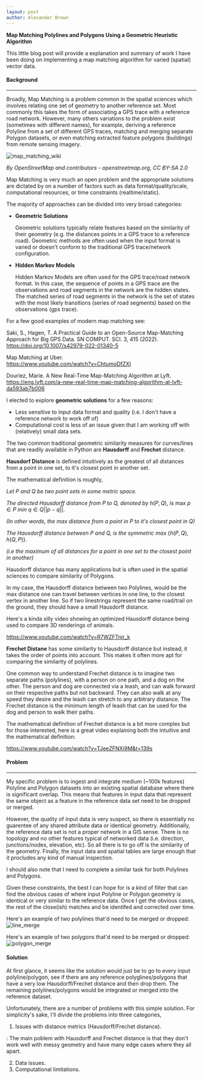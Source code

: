 ```yaml
---
layout: post
author: Alexander Brown
---
```


**Map Matching Polylines and Polygons Using a Geometric Heuristic Algorithm**

This little blog post will provide a explanation and summary of work I have been doing on implementing a map matching algorithm for varied (spatial) vector data. 

#### Background
___

Broadly, Map Matching is a problem common in the spatial sciences which involves relating one set of geometry to another reference set. Most commonly this takes the form of associating a GPS trace with a reference road network. However, many others variations to the problem exist (sometimes with different names), for example, deriving a reference Polyline from a set of different GPS traces, matching and merging separate Polygon datasets, or even matching extracted feature polygons (buildings) from remote sensing imagery. 

![map_matching_wiki](images/Map_Matching_Example_with_GraphHopper.png)

_By OpenStreetMap and contributors - openstreetmap.org, CC BY-SA 2.0_

Map Matching is very much an open problem and the appropriate solutions are dictated by on a number of factors such as data format/quality/scale, computational resources, or time constraints (realtime/static). 

The majority of approaches can be divided into very broad categories:

* **Geometric Solutions**

    Geometric solutions typically relate features based on the similarity of their geometry (e.g. the distances points in a GPS trace to a reference road). Geometric methods are often used when the input format is varied or doesn't conform to the traditional GPS trace/network configuration. 

* **Hidden Markov Models**

    Hidden Markov Models are often used for the GPS trace/road network format. In this case, the sequence of points in a GPS trace are the observations and road segments in the network are the hidden states. The matched series of road segments in the network is the set of states with the most likely transitions (series of road segments) based on the observations (gps trace).

For a few good examples of modern map matching see:

Saki, S., Hagen, T. A Practical Guide to an Open-Source Map-Matching Approach for Big GPS Data. SN COMPUT. SCI. 3, 415 (2022). https://doi.org/10.1007/s42979-022-01340-5

Map Matching at Uber.  
https://www.youtube.com/watch?v=ChtumoDfZXI

Douriez, Marie. A New Real-Time Map-Matching Algorithm at Lyft. https://eng.lyft.com/a-new-real-time-map-matching-algorithm-at-lyft-da593ab7b006

I elected to explore **geometric solutions** for a few reasons:
* Less sensitive to input data format and quality (i.e. I don't have a reference network to work off of)
* Computational cost is less of an issue given that I am working off with (relatively) small data sets. 

The two common traditional geometric similarity measures for curves/lines that are readily available in Python are **Hausdorff** and **Frechet** distance.

**Hausdorf Distance** is defined intuitively as the greatest of all distances from a point in one set, to it's closest point in another set.

The mathematical definition is roughly, 

_Let P and Q be two point sets in some metric space._

_The directed Hausdorff distance from P to Q, denoted by_ $h(P, Q)$, is max $p∈P$ _min_ $q∈Q ||p − q||$.

_(In other words, the max distance from a point in P to it's closest point in Q)_

_The Hausdorff distance between P and Q, is the symmetric max_ {$h(P, Q), h(Q, P)$}.

_(i.e the maximum of all distances for a point in one set to the closest point in another)_

Hausdorff distance has many applications but is often used in the spatial sciences to compare similarity of Polygons.

In my case, the Hausdorff distance between two Polylines, would be the max distance one can travel between vertices in one line, to the closest vertex in another line. So if two linestrings represent the same road/trail on the ground, they should have a small Hausdorff distance. 

Here's a kinda silly video showing an optimized Hausdorff distance being used to compare 3D renderings of animals. 

https://www.youtube.com/watch?v=R7WZFTnir_k

**Frechet Distane** has some similarity to Hausdorff distance but instead, it takes the order of points into account. This makes it often more apt for comparing the similarity of polylines.

One common way to understand Frechet distance is to imagine two separate paths (polylines), with a person on one path, and a dog on the other. The person and dog are connected via a leash, and can walk forward on their respective paths but not backward. They can also walk at any speed they desire and the leash can stretch to any arbitrary distance. The Frechet distance is the minimum length of leash that can be used for the dog and person to walk their paths.

The mathematical definition of Frechet distance is a bit more complex but for those interested, here is a great video explaining both the intuitive and the mathematical definition: 

https://www.youtube.com/watch?v=TJeeZFNXi9M&t=139s


#### Problem
___

My specific problem is to ingest and integrate medium (~100k features) Polyline and Polygon datasets into an existing spatial database where there is significant overlap. This means that features in input data that represent the same object as a feature in the reference data set need to be dropped or merged.

However, the quality of input data is very suspect, so there is essentially no guarentee of any shared attribute data or identical geometry. Additionally, the reference data set is not a proper network in a GIS sense. There is no topology and no other features typical of networked data (i.e. direction, junctions/nodes, elevation, etc). So all there is to go off is the similarity of the geometry. 
Finally, the input data and spatial tables are large enough that it procludes any kind of manual inspection.

I should also note that I need to complete a similar task for both Polylines and Polygons.

Given these constraints, the best I can hope for is a kind of filter that can find the obvious cases of where input Polyline or Polygon geometry is identical or very similar to the reference data. Once I get the obvious cases, the rest of the close(ish) matches and be identifed and corrected over time.

Here's an example of two polylines that'd need to be merged or dropped: 
![line_merge](images/easy_example.png)

Here's an example of two polygons that'd need to be merged or dropped:
![polygon_merge](images/easy_polygon.png)

#### Solution

At first glance, it seems like the solution would just be to go to every input polyline/polygon, see if there are any reference polyglines/polygons that have a very low Hausdorff/Frechet distance and then drop them. The remaining polylines/polygons would be integrated or merged into the reference dataset. 

Unfortunately, there are a number of problems with this simple solution. For simplicity's sake, I'll divide the problems into three categories,

1. Issues with distance metrics (Hausdorff/Frechet distance).

:   The main poblem with Hausdorff and Frechet distance is that they don't work well with messy geometry and have many edge cases where they all apart.





2. Data issues.
3. Computational limitations.









